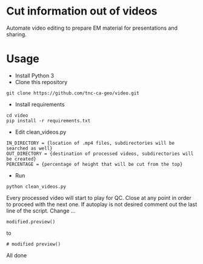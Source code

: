 # Cut information out of videos

Automate video editing to prepare EM material for presentations and sharing.

# Usage

- Install Python 3
- Clone this repository

```
git clone https://github.com/tnc-ca-geo/video.git
```

- Install requirements

```
cd video
pip install -r requirements.txt
```

- Edit clean_videos.py

```
IN_DIRECTORY = {location of .mp4 files, subdirectories will be searched as well}
OUT_DIRECTORY = {destination of processed videos, subdirectories will be created}
PERCENTAGE = {percentage of height that will be cut from the top}
```

- Run

```
python clean_videos.py
```

Every processed video will start to play for QC. Close at any point in order to proceed with the next one. If autoplay is not desired comment out the last line of the script. Change ...

```
modified.preview()
```

to 

```
# modified preview()
```

All done
